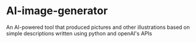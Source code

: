 # AI-image-generator
An AI-powered tool that produced pictures and other illustrations based on simple descriptions written using python and openAI's APIs
